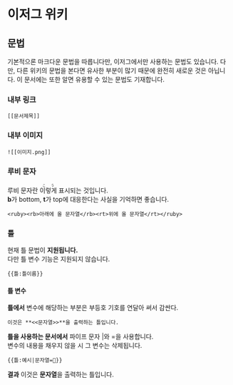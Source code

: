 # 이저그 위키
## 문법
기본적으론 마크다운 문법을 따릅니다만, 이저그에서만 사용하는 문법도 
있습니다. 다만, 다른 위키의 문법을 본다면 유사한 부분이 많기 때문에 
완전히 새로운 것은 아닙니다. 이 문서에는 또한 알면 유용할 수 있는 문법도 기재합니다.

### 내부 링크
```
[[문서제목]]
```

### 내부 이미지
```
![[이미지.png]]
```

### 루비 문자
루비 문자란 <ruby><rb>이렇게</rb><rt>こう</rt></ruby> 표시되는 것입니다.  
**b**가 bottom, **t**가 top에 대응한다는 사실을 기억하면 좋습니다.
```
<ruby><rb>아래에 올 문자열</rb><rt>위에 올 문자열</rt></ruby>
```

### 틀
현재 틀 문법이 **지원됩니다.**  
다만 틀 변수 기능은 지원되지 않습니다.
```
{{틀:틀이름}}
```

#### 틀 변수
**틀에서**
변수에 해당하는 부분은 부등호 기호를 연달아 써서 감싼다.
```
이것은 **<<문자열>>**을 출력하는 틀입니다.
```

**틀을 사용하는 문서에서**
파이프 문자 |와 =을 사용합니다.  
변수의 내용을 채우지 않을 시 그 변수는 삭제됩니다.
```
{{틀:예시|문자열=🫠}}
```

**결과**
이것은 **문자열**을 출력하는 틀입니다.